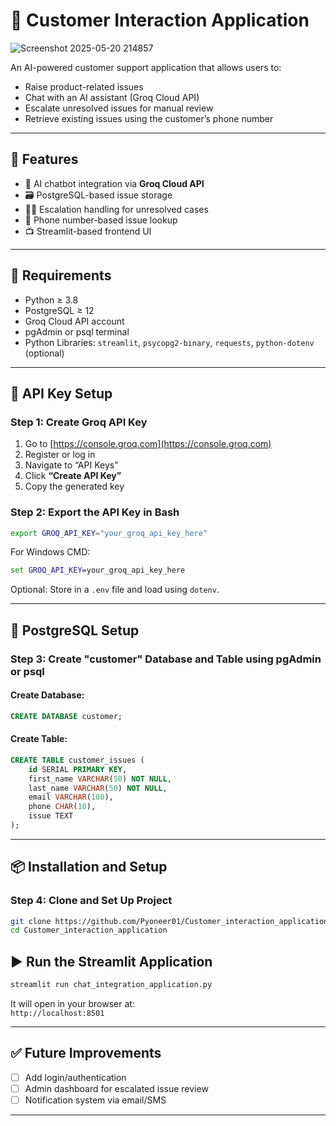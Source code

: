 # 💬 Customer Interaction Application

![Screenshot 2025-05-20 214857](https://github.com/user-attachments/assets/ea22a333-fa49-43c1-b2c2-b7e64a8152ee)


An AI-powered customer support application that allows users to:
- Raise product-related issues
- Chat with an AI assistant (Groq Cloud API)
- Escalate unresolved issues for manual review
- Retrieve existing issues using the customer’s phone number

---

## 🚀 Features

- 🤖 AI chatbot integration via **Groq Cloud API**
- 🗃️ PostgreSQL-based issue storage
- 🧑‍💻 Escalation handling for unresolved cases
- 🧾 Phone number-based issue lookup
- 📺 Streamlit-based frontend UI

---

## 🧰 Requirements

- Python ≥ 3.8  
- PostgreSQL ≥ 12  
- Groq Cloud API account  
- pgAdmin or psql terminal  
- Python Libraries: `streamlit`, `psycopg2-binary`, `requests`, `python-dotenv` (optional)

---

## 🔐 API Key Setup

### Step 1: Create Groq API Key  
1. Go to [https://console.groq.com](https://console.groq.com)  
2. Register or log in  
3. Navigate to “API Keys”  
4. Click **“Create API Key”**  
5. Copy the generated key

### Step 2: Export the API Key in Bash  
```bash
export GROQ_API_KEY="your_groq_api_key_here"
```

For Windows CMD:
```cmd
set GROQ_API_KEY=your_groq_api_key_here
```

Optional: Store in a `.env` file and load using `dotenv`.

---

## 🐘 PostgreSQL Setup

### Step 3: Create "customer" Database and Table using pgAdmin or psql  
#### Create Database:
```sql
CREATE DATABASE customer;
```

#### Create Table:
```sql
CREATE TABLE customer_issues (
    id SERIAL PRIMARY KEY,
    first_name VARCHAR(50) NOT NULL,
    last_name VARCHAR(50) NOT NULL,
    email VARCHAR(100),
    phone CHAR(10),
    issue TEXT
);
```

---

## 📦 Installation and Setup

### Step 4: Clone and Set Up Project
```bash
git clone https://github.com/Pyoneer01/Customer_interaction_application.git
cd Customer_interaction_application
```


## ▶️ Run the Streamlit Application
```bash
streamlit run chat_integration_application.py
```

It will open in your browser at:  
`http://localhost:8501`

---

## ✅ Future Improvements

- [ ] Add login/authentication
- [ ] Admin dashboard for escalated issue review
- [ ] Notification system via email/SMS

---
